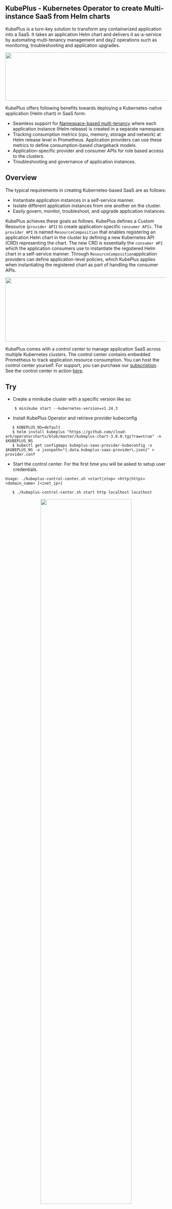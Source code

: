 ## KubePlus - Kubernetes Operator to create Multi-instance SaaS from Helm charts

KubePlus is a turn-key solution to transform any containerized application into a SaaS. It takes an application Helm chart and delivers it as-a-service by automating multi-tenancy management and day2 operations such as monitoring, troubleshooting and application upgrades. 

<p align="center">
<img src="./docs/application-stacks-1.png" width="700" height="150" class="center">
</p>

KubePlus offers following benefits towards deploying a Kubernetes-native application (Helm chart) in SaaS form:
- Seamless support for [Namespace-based multi-tenancy](https://kubernetes.io/docs/concepts/security/multi-tenancy/) where each application instance (Helm release) is created in a separate namespace.
- Tracking consumption metrics (cpu, memory, storage and network) at Helm release level in Prometheus. Application providers can use these metrics to define consumption-based chargeback models.
- Application-specific provider and consumer APIs for role based access to the clusters.
- Troubleshooting and governance of application instances.


## Overview

The typical requirements in creating Kubernetes-based SaaS are as follows:
- Instantiate application instances in a self-service manner.
- Isolate different application instances from one another on the cluster.
- Easily govern, monitor, troubleshoot, and upgrade application instances. 

KubePlus achieves these goals as follows. KubePlus defines a Custom Resource (```provider API```) to create application-specific ```consumer APIs```.
The ```provider API``` is named ``ResourceComposition`` that enables registering an application Helm chart in the cluster by defining a new Kubernetes API (CRD) representing the chart. The new CRD is essentially the ```consumer API``` which the application consumers use to instantiate the registered Helm chart in a self-service manner. Through ``ResourceComposition``application providers can define application-level policies, which KubePlus applies when instantiating the registered chart as part of handling the consumer APIs.


<p align="center">
<img src="./docs/provider-consumer.png" width="600" height="200" class="center">
</p>


KubePlus comes with a control center to manage application SaaS across multiple Kubernetes clusters. The control center contains embedded Prometheus to track application resource consumption. You can host the control center yourself. For support, you can purchase our [subscription](https://cloudark.io/kubeplus-saas-manager). See the control center in action [here](https://youtu.be/ZVhTE6WSjVI).

## Try

- Create a minikube cluster with a specific version like so:
```
    $ minikube start --kubernetes-version=v1.24.3
```

- Install KubePlus Operator and retrieve provider kubeconfig
```
   $ KUBEPLUS_NS=default
   $ helm install kubeplus "https://github.com/cloud-ark/operatorcharts/blob/master/kubeplus-chart-3.0.0.tgz?raw=true" -n $KUBEPLUS_NS
   $ kubectl get configmaps kubeplus-saas-provider-kubeconfig -n $KUBEPLUS_NS -o jsonpath="{.data.kubeplus-saas-provider\.json}" > provider.conf
```

- Start the control center. For the first time you will be asked to setup user credentials.
```
Usage: ./kubeplus-control-center.sh <start|stop> <http|https> <domain_name> [<inet_ip>]
```
```
   $ ./kubeplus-control-center.sh start http localhost localhost
```

<p align="center">
<img src="./docs/kubeplus-saas-manager-login-screen.png" style="width:75%; height:75%" class="center">
</p>


- Register the cluster by adding the provider kubeconfig 

<p align="center">
<img src="./docs/kubeplus-saas-manager-register-cluster.png" style="width:75%; height:75%" class="center">
</p>

- Register Wordpress Service

Use following helm chart:
```
https://github.com/cloud-ark/k8s-workshop/blob/master/wordpress-deployment-chart/wordpress-chart-0.0.3.tgz?raw=true
```

<p align="center">
<img src="./docs/kubeplus-saas-manager-register-service.png" style="width:75%; height:75%" class="center">
</p>

- Add the service to the cluster

<p align="center">
<img src="./docs/kubeplus-saas-manager-add-service-to-cluster.png" style="width:75%; height:75%" class="center">
</p>

- Create application instance

<p align="center">
<img src="./docs/kubeplus-saas-manager-create-instance1.png" style="width:75%; height:75%" class="center">
</p>


- Check application resource consumption in the Prometheus

<p align="center">
<img src="./docs/kubeplus-saas-manager-running-instance.png" style="width:75%; height:75%" class="center">
</p>


<p align="center">
<img src="./docs/kubeplus-saas-manager-prometheus.png" style="width:75%; height:75%" class="center">
</p>


- Check application topology

<p align="center">
<img src="./docs/kubeplus-saas-manager-topology.png" style="width:75%; height:75%" class="center">
</p>


- Troubleshoot application resources 

<p align="center">
<img src="./docs/kubeplus-saas-manager-kubectl-access.png" style="width:75%; height:75%" class="center">
</p>

## Troubleshoot KubePlus

```
  - kubectl logs <kubeplus-pod> $KUBEPLUS_NS -c crd-hook
  - kubectl logs <kubeplus-pod> $KUBEPLUS_NS -c helmer
  - kubectl logs <kubeplus-pod> $KUBEPLUS_NS -c platform-operator
  - kubectl logs <kubeplus-pod> $KUBEPLUS_NS -c webhook-cert-setup
  - kubectl logs <kubeplus-pod> $KUBEPLUS_NS -c consumerui
```

- Cleanup:
  ```
  - helm delete kubeplus -n $KUBEPLUS_NS
  ```

## CNCF Landscape

KubePlus is part of CNCF landscape's [Application Definition section](https://landscape.cncf.io/card-mode?category=application-definition-image-build&grouping=category).


## Operator Maturity Model

As enterprise teams build their custom Kubernetes platforms using community or in house developed Operators, they need a set of guidelines for Operator readiness in multi-Operator and multi-tenant environments. We have developed the [Operator Maturity Model](https://github.com/cloud-ark/kubeplus/blob/master/Guidelines.md) for this purpose. Operator developers are using this model today to ensure that their Operator is a good citizen of the multi-Operator world and ready to serve multi-tenant workloads. It is also being used by Kubernetes cluster administrators for curating community Operators towards building their custom platforms.


## Presentations

1. [DevOps.com Webinar: Deliver your Kubernetes Applications as-a-Service](https://webinars.devops.com/deliver-your-kubernetes-applications-as-a-service)

2. [Being a good citizen of the Multi-Operator world, Kubecon NA 2020](https://www.youtube.com/watch?v=NEGs0GMJbCw&t=2s)

3. [Operators and Helm: It takes two to Tango, Helm Summit 2019](https://youtu.be/F_Dgz1V5Q2g)

4. [KubePlus presentation at community meetings (CNCF sig-app-delivery, Kubernetes sig-apps, Helm)](https://github.com/cloud-ark/kubeplus/blob/master/KubePlus-presentation.pdf)


## Contact

For support and new features [reach out to us](https://cloudark.io/kubeplus-saas-manager) or contact our team on [Slack](https://join.slack.com/t/cloudark/shared_invite/zt-2yp5o32u-sOq4ub21TvO_kYgY9ZfFfw).
